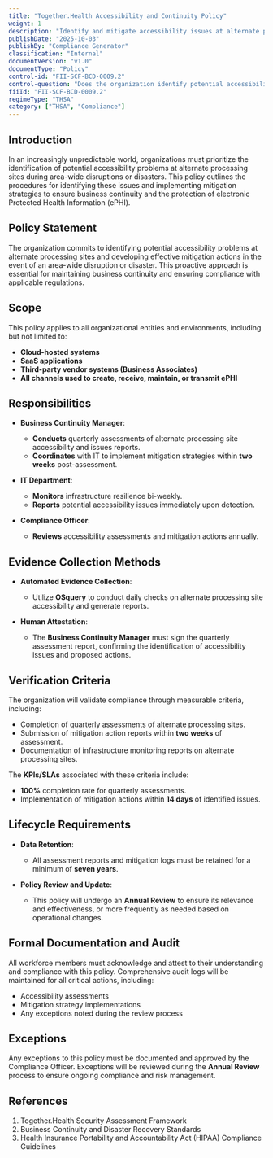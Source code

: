 ```yaml
---
title: "Together.Health Accessibility and Continuity Policy"
weight: 1
description: "Identify and mitigate accessibility issues at alternate processing sites to ensure business continuity and protect electronic Protected Health Information during disruptions."
publishDate: "2025-10-03"
publishBy: "Compliance Generator"
classification: "Internal"
documentVersion: "v1.0"
documentType: "Policy"
control-id: "FII-SCF-BCD-0009.2"
control-question: "Does the organization identify potential accessibility problems to the alternate processing site and possible mitigation actions, in the event of an area-wide disruption or disaster?"
fiiId: "FII-SCF-BCD-0009.2"
regimeType: "THSA"
category: ["THSA", "Compliance"]
---
```


## Introduction

In an increasingly unpredictable world, organizations must prioritize the identification of potential accessibility problems at alternate processing sites during area-wide disruptions or disasters. This policy outlines the procedures for identifying these issues and implementing mitigation strategies to ensure business continuity and the protection of electronic Protected Health Information (ePHI).

## Policy Statement

The organization commits to identifying potential accessibility problems at alternate processing sites and developing effective mitigation actions in the event of an area-wide disruption or disaster. This proactive approach is essential for maintaining business continuity and ensuring compliance with applicable regulations.

## Scope

This policy applies to all organizational entities and environments, including but not limited to:
- **Cloud-hosted systems**
- **SaaS applications**
- **Third-party vendor systems (Business Associates)**
- **All channels used to create, receive, maintain, or transmit ePHI**

## Responsibilities

- **Business Continuity Manager**: 
  - **Conducts** quarterly assessments of alternate processing site accessibility and issues reports.
  - **Coordinates** with IT to implement mitigation strategies within **two weeks** post-assessment. 

- **IT Department**: 
  - **Monitors** infrastructure resilience bi-weekly.
  - **Reports** potential accessibility issues immediately upon detection.

- **Compliance Officer**: 
  - **Reviews** accessibility assessments and mitigation actions annually.

## Evidence Collection Methods

- **Automated Evidence Collection**:
  - Utilize **OSquery** to conduct daily checks on alternate processing site accessibility and generate reports.
  
- **Human Attestation**:
  - The **Business Continuity Manager** must sign the quarterly assessment report, confirming the identification of accessibility issues and proposed actions.

## Verification Criteria

The organization will validate compliance through measurable criteria, including:
- Completion of quarterly assessments of alternate processing sites.
- Submission of mitigation action reports within **two weeks** of assessment.
- Documentation of infrastructure monitoring reports on alternate processing sites.
  
The **KPIs/SLAs** associated with these criteria include:
- **100%** completion rate for quarterly assessments.
- Implementation of mitigation actions within **14 days** of identified issues.

## Lifecycle Requirements

- **Data Retention**: 
  - All assessment reports and mitigation logs must be retained for a minimum of **seven years**.
  
- **Policy Review and Update**: 
  - This policy will undergo an **Annual Review** to ensure its relevance and effectiveness, or more frequently as needed based on operational changes.

## Formal Documentation and Audit

All workforce members must acknowledge and attest to their understanding and compliance with this policy. Comprehensive audit logs will be maintained for all critical actions, including:
- Accessibility assessments
- Mitigation strategy implementations
- Any exceptions noted during the review process

## Exceptions

Any exceptions to this policy must be documented and approved by the Compliance Officer. Exceptions will be reviewed during the **Annual Review** process to ensure ongoing compliance and risk management.

## References

1. Together.Health Security Assessment Framework
2. Business Continuity and Disaster Recovery Standards
3. Health Insurance Portability and Accountability Act (HIPAA) Compliance Guidelines